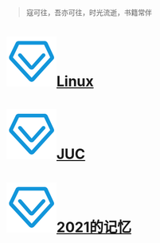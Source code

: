 >  寇可往，吾亦可往，时光流逝，书籍常伴

# [<img src = "2021/images/ky/zhuanyeke.png" height =100 width = 100>Linux](./Linux.md)



# [<img src = "2021/images/ky/zhuanyeke.png" height =100 width = 100>JUC](./JUC.md)

# [<img src = "2021/images/ky/zhuanyeke.png" height =100 width = 100>2021的记忆](./2021/index.md)

